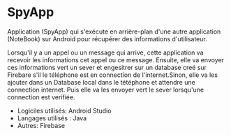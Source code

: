 # SpyApp
   Application (SpyApp) qui s'exécute en arrière-plan d'une autre application (NoteBook) sur Android pour récupérer des informations d'utilisateur.

   Lorsqu'il y a un appel ou un message qui arrive, cette application va recevoir les informations cet appel ou ce message.
Ensuite, elle va envoyer ces informations vert un sever et engesitrer sur un database creé sur Firebare s'il le téléphone est en connection de l'internet.Sinon, elle va les ajouter dans un Database local dans le tétéphone et attendre une connection internet. Puis elle va les envoyer vert le sever lorsqu'une connection est verifiée.

- Logiciles utilisés: Android Studio
- Langages utilisés : Java
- Autres: Firebase

